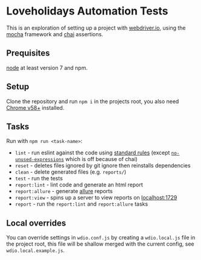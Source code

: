 # Loveholidays Automation Tests

This is an exploration of setting up a project with [webdriver.io](http://webdriver.io), using the [mocha](https://mochajs.org/) framework and [chai](http://chaijs.com/) assertions.

## Prequisites
[node](https://nodejs.org/en/download/) at least version 7 and npm.

## Setup
Clone the repository and run `npm i` in the projects root, you also need [Chrome v58+](https://www.google.co.uk/chrome/browser/desktop) installed.

## Tasks
Run with `npm run <task-name>`:

* `lint` - run eslint against the code using [standard rules](https://standardjs.com/) (except [`no-unused-expressions`](http://eslint.org/docs/rules/no-unused-expressions) which is off because of chai)
* `reset` - deletes files ignored by git ignore then reinstalls dependencies
* `clean` - delete generated files (e.g. `reports/`)
* `test` - run the tests
* `report:lint` - lint code and generate an html report
* `report:allure` - generate [allure](http://allure.qatools.ru/) reports
* `report:view` - spins up a server to view reports on [localhost:1729](localhost:1729)
* `report` - run the `report:lint` and `report:allure` tasks


## Local overrides

You can override settings in `wdio.conf.js` by creating a `wdio.local.js` file in the project root, this file will be shallow merged with the current config, see `wdio.local.example.js`.
